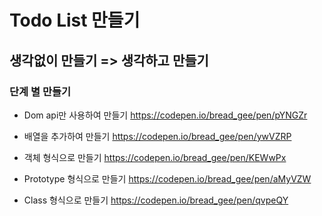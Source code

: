 # Todo List 만들기
## 생각없이 만들기 => 생각하고 만들기
### 단계 별 만들기

* Dom api만 사용하여 만들기
https://codepen.io/bread_gee/pen/pYNGZr

* 배열을 추가하여 만들기
https://codepen.io/bread_gee/pen/ywVZRP

* 객체 형식으로 만들기
  https://codepen.io/bread_gee/pen/KEWwPx

* Prototype 형식으로 만들기
  https://codepen.io/bread_gee/pen/aMyVZW

* Class 형식으로 만들기
  https://codepen.io/bread_gee/pen/qvpeQY
